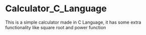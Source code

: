 # Calculator_C_Language
This is a simple calculator made in C Language, it has some extra functionality like square root and power function

